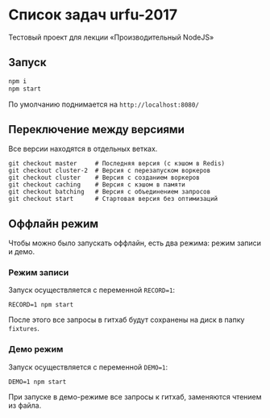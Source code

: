 # Список задач urfu-2017
Тестовый проект для лекции «Производительный NodeJS»

## Запуск
```bash
npm i
npm start
```

По умолчанию поднимается на `http://localhost:8080/`

## Переключение между версиями
Все версии находятся в отдельных ветках.

```
git checkout master     # Последняя версия (с кэшом в Redis)
git checkout cluster-2  # Версия с перезапуском воркеров
git checkout cluster    # Версия с созданием воркеров
git checkout caching    # Версия с кэшом в памяти
git checkout batching   # Версия с объединением запросов
git checkout start      # Стартовая версия без оптимизаций
```

## Оффлайн режим
Чтобы можно было запускать оффлайн, есть два режима: режим записи и демо.

### Режим записи
Запуск осуществляется с переменной `RECORD=1`:
```
RECORD=1 npm start
```

После этого все запросы в гитхаб будут сохранены на диск в папку `fixtures`.

### Демо режим
Запуск осуществляется с переменной `DEMO=1`:
```
DEMO=1 npm start
```

При запуске в демо-режиме все запросы к гитхаб, заменяются чтением из файла.
